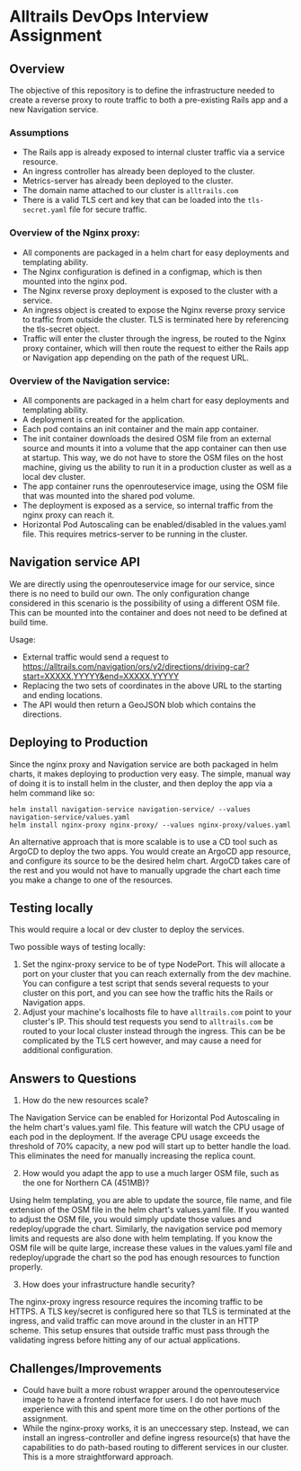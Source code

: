 # Alltrails DevOps Interview Assignment

## Overview
The objective of this repository is to define the infrastructure needed to create a reverse proxy to route traffic to both a pre-existing Rails app and a new Navigation service.

### Assumptions
* The Rails app is already exposed to internal cluster traffic via a service resource.
* An ingress controller has already been deployed to the cluster.
* Metrics-server has already been deployed to the cluster.
* The domain name attached to our cluster is `alltrails.com`
* There is a valid TLS cert and key that can be loaded into the `tls-secret.yaml` file for secure traffic.

### Overview of the Nginx proxy:

* All components are packaged in a helm chart for easy deployments and templating ability.
* The Nginx configuration is defined in a configmap, which is then mounted into the nginx pod.
* The Nginx reverse proxy deployment is exposed to the cluster with a service.
* An ingress object is created to expose the Nginx reverse proxy service to traffic from outside the cluster. TLS is terminated here by referencing the tls-secret object.
* Traffic will enter the cluster through the ingress, be routed to the Nginx proxy container, which will then route the request to either the Rails app or Navigation app depending on the path of the request URL.

### Overview of the Navigation service:

* All components are packaged in a helm chart for easy deployments and templating ability.
* A deployment is created for the application.
* Each pod contains an init container and the main app container.
* The init container downloads the desired OSM file from an external source and mounts it into a volume that the app container can then use at startup. This way, we do not have to store the OSM files on the host machine, giving us the ability to run it in a production cluster as well as a local dev cluster.
* The app container runs the openrouteservice image, using the OSM file that was mounted into the shared pod volume.
* The deployment is exposed as a service, so internal traffic from the nginx proxy can reach it.
* Horizontal Pod Autoscaling can be enabled/disabled in the values.yaml file. This requires metrics-server to be running in the cluster.

## Navigation service API

We are directly using the openrouteservice image for our service, since there is no need to build our own. The only configuration change considered in this scenario is the possibility of using a different OSM file. This can be mounted into the container and does not need to be defined at build time.

Usage:
* External traffic would send a request to https://alltrails.com/navigation/ors/v2/directions/driving-car?start=XXXXX,YYYYY&end=XXXXX,YYYYY
* Replacing the two sets of coordinates in the above URL to the starting and ending locations.
* The API would then return a GeoJSON blob which contains the directions.

## Deploying to Production

Since the nginx proxy and Navigation service are both packaged in helm charts, it makes deploying to production very easy.
The simple, manual way of doing it is to install helm in the cluster, and then deploy the app via a helm command like so:

```
helm install navigation-service navigation-service/ --values navigation-service/values.yaml
helm install nginx-proxy nginx-proxy/ --values nginx-proxy/values.yaml
```

An alternative approach that is more scalable is to use a CD tool such as ArgoCD to deploy the two apps.
You would create an ArgoCD app resource, and configure its source to be the desired helm chart. ArgoCD takes care of the rest and you would not have to manually upgrade the chart each time you make a change to one of the resources.

## Testing locally

This would require a local or dev cluster to deploy the services.

Two possible ways of testing locally:
1. Set the nginx-proxy service to be of type NodePort. This will allocate a port on your cluster that you can reach externally from the dev machine. You can configure a test script that sends several requests to your cluster on this port, and you can see how the traffic hits the Rails or Navigation apps.
2. Adjust your machine's localhosts file to have `alltrails.com` point to your cluster's IP. This should test requests you send to `alltrails.com` be routed to your local cluster instead through the ingress. This can be be complicated by the TLS cert however, and may cause a need for additional configuration.

## Answers to Questions

1. How do the new resources scale?

The Navigation Service can be enabled for Horizontal Pod Autoscaling in the helm chart's values.yaml file. This feature will watch the CPU usage of each pod in the deployment. If the average CPU usage exceeds the threshold of 70% capacity, a new pod will start up to better handle the load. This eliminates the need for manually increasing the replica count.

2. How would you adapt the app to use a much larger OSM file, such as the one for Northern CA (451MB)?

Using helm templating, you are able to update the source, file name, and file extension of the OSM file in the helm chart's values.yaml file. If you wanted to adjust the OSM file, you would simply update those values and redeploy/upgrade the chart. Similarly, the navigation service pod memory limits and requests are also done with helm templating. If you know the OSM file will be quite large, increase these values in the values.yaml file and redeploy/upgrade the chart so the pod has enough resources to function properly.

3. How does your infrastructure handle security?

The nginx-proxy ingress resource requires the incoming traffic to be HTTPS. A TLS key/secret is configured here so that TLS is terminated at the ingress, and valid traffic can move around in the cluster in an HTTP scheme. This setup ensures that outside traffic must pass through the validating ingress before hitting any of our actual applications.

## Challenges/Improvements

* Could have built a more robust wrapper around the openrouteservice image to have a frontend interface for users. I do not have much experience with this and spent more time on the other portions of the assignment. 
* While the nginx-proxy works, it is an uneccessary step. Instead, we can install an ingress-controller and define ingress resource(s) that have the capabilities to do path-based routing to different services in our cluster. This is a more straightforward approach.